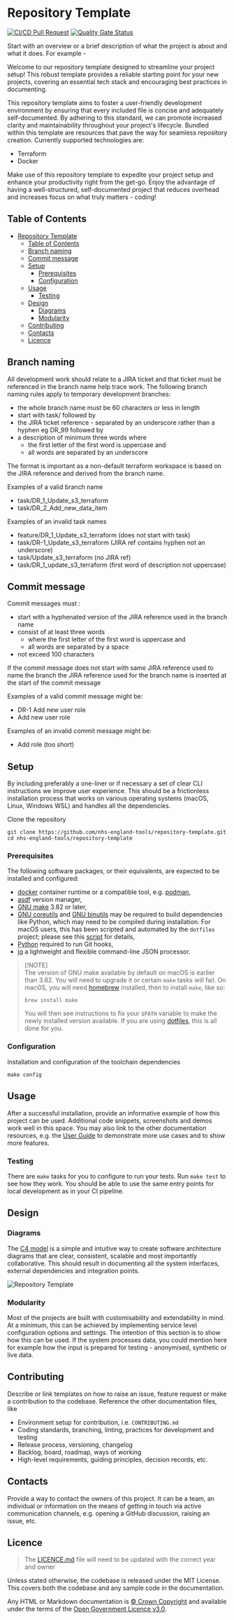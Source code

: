 # Repository Template

[![CI/CD Pull Request](https://github.com/nhs-england-tools/repository-template/actions/workflows/cicd-1-pull-request.yaml/badge.svg)](https://github.com/nhs-england-tools/repository-template/actions/workflows/cicd-1-pull-request.yaml)
[![Quality Gate Status](https://sonarcloud.io/api/project_badges/measure?project=repository-template&metric=alert_status)](https://sonarcloud.io/summary/new_code?id=repository-template)

Start with an overview or a brief description of what the project is about and what it does. For example -

Welcome to our repository template designed to streamline your project setup! This robust template provides a reliable starting point for your new projects, covering an essential tech stack and encouraging best practices in documenting.

This repository template aims to foster a user-friendly development environment by ensuring that every included file is concise and adequately self-documented. By adhering to this standard, we can promote increased clarity and maintainability throughout your project's lifecycle. Bundled within this template are resources that pave the way for seamless repository creation. Currently supported technologies are:

- Terraform
- Docker

Make use of this repository template to expedite your project setup and enhance your productivity right from the get-go. Enjoy the advantage of having a well-structured, self-documented project that reduces overhead and increases focus on what truly matters - coding!

## Table of Contents

- [Repository Template](#repository-template)
  - [Table of Contents](#table-of-contents)
  - [Branch naming](#branch-naming)
  - [Commit message](#commit-message)
  - [Setup](#setup)
    - [Prerequisites](#prerequisites)
    - [Configuration](#configuration)
  - [Usage](#usage)
    - [Testing](#testing)
  - [Design](#design)
    - [Diagrams](#diagrams)
    - [Modularity](#modularity)
  - [Contributing](#contributing)
  - [Contacts](#contacts)
  - [Licence](#licence)

## Branch naming

All development work should relate to a JIRA ticket and that ticket must be referenced in the branch name help trace work. The following branch naming rules apply to temporary development branches:

- the whole branch name must be 60 characters or less in length
- start with task/ followed by
- the JIRA ticket reference - separated by an underscore rather than a hyphen eg DR_99 followed by
- a description of minimum three words where
  - the first letter of the first word is uppercase and
  - all words are separated by an underscore

The format is important as a non-default terraform workspace is based on the JIRA reference and derived from the branch name.

Examples of a valid branch name

- task/DR_1_Update_s3_terraform
- task/DR_2_Add_new_data_item

Examples of an invalid task names

- feature/DR_1_Update_s3_terraform (does not start with task)
- task/DR-1_Update_s3_terraform (JIRA ref contains hyphen not an underscore)
- task/Update_s3_terraform (no JIRA ref)
- task/DR_1_update_s3_terraform (first word of description not uppercase)

## Commit message

Commit messages must :

- start with a hyphenated version of the JIRA reference used in the branch name
- consist of at least three words
  - where the first letter of the first word is uppercase and
  - all words are separated by a space
- not exceed 100 characters

If the commit message does not start with same JIRA reference used to name the branch the JIRA reference
used for the branch name is inserted at the start of the commit message

Examples of a valid commit message might be:

- DR-1 Add new user role
- Add new user role

Examples of an invalid commit message might be:

- Add role (too short)

## Setup

By including preferably a one-liner or if necessary a set of clear CLI instructions we improve user experience. This should be a frictionless installation process that works on various operating systems (macOS, Linux, Windows WSL) and handles all the dependencies.

Clone the repository

```shell
git clone https://github.com/nhs-england-tools/repository-template.git
cd nhs-england-tools/repository-template
```

### Prerequisites

The following software packages, or their equivalents, are expected to be installed and configured:

- [docker](https://www.docker.com/) container runtime or a compatible tool, e.g. [podman](https://podman.io/),
- [asdf](https://asdf-vm.com/) version manager,
- [GNU make](https://www.gnu.org/software/make/) 3.82 or later,
- [GNU coreutils](https://www.gnu.org/software/coreutils/) and [GNU binutils](https://www.gnu.org/software/binutils/) may be required to build dependencies like Python, which may need to be compiled during installation. For macOS users, this has been scripted and automated by the `dotfiles` project; please see this [script](https://github.com/nhs-england-tools/dotfiles/blob/main/assets/20-install-base-packages.macos.sh) for details,
- [Python](https://www.python.org/) required to run Git hooks,
- [jq](https://jqlang.github.io/jq/) a lightweight and flexible command-line JSON processor.

> [!NOTE]<br>
> The version of GNU make available by default on macOS is earlier than 3.82. You will need to upgrade it or certain `make` tasks will fail. On macOS, you will need [homebrew](https://brew.sh/) installed, then to install `make`, like so:
>
> ```shell
> brew install make
> ```
>
> You will then see instructions to fix your `$PATH` variable to make the newly installed version available. If you are using [dotfiles](https://github.com/nhs-england-tools/dotfiles), this is all done for you.

### Configuration

Installation and configuration of the toolchain dependencies

```shell
make config
```

## Usage

After a successful installation, provide an informative example of how this project can be used. Additional code snippets, screenshots and demos work well in this space. You may also link to the other documentation resources, e.g. the [User Guide](./docs/user-guide.md) to demonstrate more use cases and to show more features.

### Testing

There are `make` tasks for you to configure to run your tests.  Run `make test` to see how they work.  You should be able to use the same entry points for local development as in your CI pipeline.

## Design

### Diagrams

The [C4 model](https://c4model.com/) is a simple and intuitive way to create software architecture diagrams that are clear, consistent, scalable and most importantly collaborative. This should result in documenting all the system interfaces, external dependencies and integration points.

![Repository Template](./docs/diagrams/Repository_Template_GitHub_Generic.png)

### Modularity

Most of the projects are built with customisability and extendability in mind. At a minimum, this can be achieved by implementing service level configuration options and settings. The intention of this section is to show how this can be used. If the system processes data, you could mention here for example how the input is prepared for testing - anonymised, synthetic or live data.

## Contributing

Describe or link templates on how to raise an issue, feature request or make a contribution to the codebase. Reference the other documentation files, like

- Environment setup for contribution, i.e. `CONTRIBUTING.md`
- Coding standards, branching, linting, practices for development and testing
- Release process, versioning, changelog
- Backlog, board, roadmap, ways of working
- High-level requirements, guiding principles, decision records, etc.

## Contacts

Provide a way to contact the owners of this project. It can be a team, an individual or information on the means of getting in touch via active communication channels, e.g. opening a GitHub discussion, raising an issue, etc.

## Licence

> The [LICENCE.md](./LICENCE.md) file will need to be updated with the correct year and owner

Unless stated otherwise, the codebase is released under the MIT License. This covers both the codebase and any sample code in the documentation.

Any HTML or Markdown documentation is [© Crown Copyright](https://www.nationalarchives.gov.uk/information-management/re-using-public-sector-information/uk-government-licensing-framework/crown-copyright/) and available under the terms of the [Open Government Licence v3.0](https://www.nationalarchives.gov.uk/doc/open-government-licence/version/3/).
